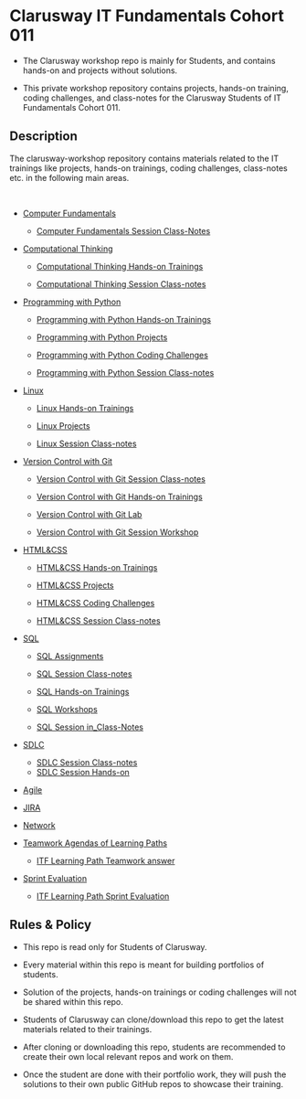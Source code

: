 # Clarusway IT Fundamentals Cohort 011

- The Clarusway workshop repo is mainly for Students, and contains hands-on and projects without solutions.

- This private workshop repository contains projects, hands-on training, coding challenges, and class-notes for the Clarusway Students of IT Fundamentals Cohort 011.

## Description

The clarusway-workshop repository contains materials related to the IT trainings like projects, hands-on trainings, coding challenges, class-notes etc. in the following main areas.
<br/>

<br/>

- [Computer Fundamentals](./Computer-Fundamentals/)

    - [Computer Fundamentals Session Class-Notes](./Computer-Fundamentals/Class-Notes/)


- [Computational Thinking](./Computational-Thinking/)

    - [Computational Thinking Hands-on Trainings](./Computational-Thinking/Hands-on/)

    - [Computational Thinking Session Class-notes](./Computational-Thinking/Class-Notes/)
    

- [Programming with Python](./python/README.md)

    - [Programming with Python Hands-on Trainings](./python/hands-on/README.md)

    - [Programming with Python Projects](./python/projects/README.md)

    - [Programming with Python Coding Challenges](./python/coding-challenges/README.md)

    - [Programming with Python Session Class-notes](./python/class-notes/README.md)
    

- [Linux](./linux/README.md)

    - [Linux Hands-on Trainings](./linux/hands-on/README.md)

    - [Linux Projects](./linux/projects/README.md)

    - [Linux Session Class-notes](./linux/class-notes/README.md)


- [Version Control with Git](./Git/)
    
    - [Version Control with Git Session Class-notes](./Git/Class-Notes/)
    
    - [Version Control with Git Hands-on Trainings](./Git/Hands-on/)

    - [Version Control with Git Lab](./Git/Lab/)

    - [Version Control with Git Session Workshop](./Git/Workshop/)

- [HTML&CSS](./html-css/README.md)

    - [HTML&CSS Hands-on Trainings](./html-css/hands-on/README.md)

    - [HTML&CSS Projects](./html-css/projects/README.md)

    - [HTML&CSS Coding Challenges](./html-css/coding-challenges/README.md)

    - [HTML&CSS Session Class-notes](./html-css/class-notes/README.md)
    

- [SQL](./SQL/)

    - [SQL Assignments](./sql/Assignments/)
    
    - [SQL Session Class-notes](./sql/Class-Notes.pdf/)
    
    - [SQL Hands-on Trainings](./sql/Hands-on/)

    - [SQL Workshops](./sql/Workshops/)

    - [SQL Session in_Class-Notes](./sql/in_Class-Notes/)


- [SDLC](./SDLC%26DevOps)

    - [SDLC Session Class-notes](./SDLC%26DevOps/Class-Notes/)
    - [SDLC Session Hands-on](./SDLC%26DevOps/Hands-on/)


- [Agile](./Agile/)


- [JIRA](./jira/)

- [Network](./Network/)
    

- [Teamwork Agendas of Learning Paths](./Teamwork/)

    - [ITF Learning Path Teamwork answer](./Teamwork/answer)

- [Sprint Evaluation](./sprint-evaluation/README.md)

    - [ITF Learning Path Sprint Evaluation](./sprint-evaluation/sprint/README.md)

## Rules & Policy

- This repo is read only for Students of Clarusway.

- Every material within this repo is meant for building portfolios of students.

- Solution of the projects, hands-on trainings or coding challenges will not be shared within this repo.

- Students of Clarusway can clone/download this repo to get the latest materials related to their trainings.

- After cloning or downloading this repo, students are recommended to create their own local relevant repos and work on them.

- Once the student are done with their portfolio work, they will push the solutions to their own public GitHub repos to showcase their training.
